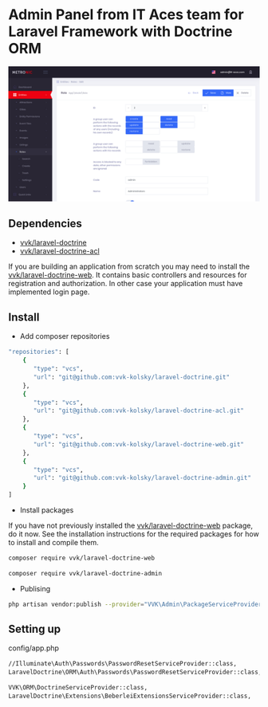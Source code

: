 # Admin Panel from IT Aces team for Laravel Framework with Doctrine ORM

![Screenshot](Screenshot.png)

## Dependencies

 * [vvk/laravel-doctrine](https://github.com/vvk-kolsky/laravel-doctrine)
 * [vvk/laravel-doctrine-acl](https://github.com/vvk-kolsky/laravel-doctrine-acl)

If you are building an application from scratch you may need to install the [vvk/laravel-doctrine-web](https://github.com/vvk-kolsky/laravel-doctrine-web). It contains basic controllers and resources for registration and authorization. In other case your application must have implemented login page.

## Install

* Add composer repositories

```BASH
"repositories": [
	{
       "type": "vcs",
       "url": "git@github.com:vvk-kolsky/laravel-doctrine.git"
    },
    {
       "type": "vcs",
       "url": "git@github.com:vvk-kolsky/laravel-doctrine-acl.git"
    },
    {
       "type": "vcs",
       "url": "git@github.com:vvk-kolsky/laravel-doctrine-web.git"
    },
    {
       "type": "vcs",
       "url": "git@github.com:vvk-kolsky/laravel-doctrine-admin.git"
    }
]
```

* Install packages

If you have not previously installed the [vvk/laravel-doctrine-web](https://github.com/vvk-kolsky/laravel-doctrine-web) package, do it now. See the installation instructions for the required packages for how to install and compile them.

```BASH
composer require vvk/laravel-doctrine-web
```

```BASH
composer require vvk/laravel-doctrine-admin
```

* Publising

```BASH
php artisan vendor:publish --provider="VVK\Admin\PackageServiceProvider"
```

## Setting up

config/app.php

```BASH
//Illuminate\Auth\Passwords\PasswordResetServiceProvider::class,
LaravelDoctrine\ORM\Auth\Passwords\PasswordResetServiceProvider::class,
```

```BASH
VVK\ORM\DoctrineServiceProvider::class,
LaravelDoctrine\Extensions\BeberleiExtensionsServiceProvider::class,
```



